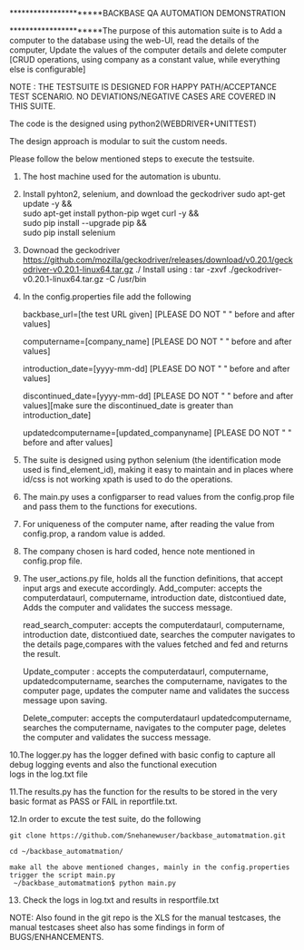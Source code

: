 **********************BACKBASE QA AUTOMATION DEMONSTRATION

**********************The purpose of this automation suite is to Add a computer to the database using the web-UI, read the details of the computer, Update the values of the computer details and delete computer [CRUD operations, using company as a constant value, while everything else is configurable] 

NOTE : THE TESTSUITE IS DESIGNED FOR HAPPY PATH/ACCEPTANCE TEST SCENARIO. NO DEVIATIONS/NEGATIVE CASES ARE COVERED IN THIS SUITE.

The code is the designed using python2(WEBDRIVER+UNITTEST)

The design approach is modular to suit the custom needs.

Please follow the below mentioned steps to execute the testsuite.
1. The host machine used for the automation is ubuntu.

2. Install pyhton2, selenium, and download the geckodriver
    sudo apt-get update -y && \
    sudo apt-get install python-pip wget curl -y && \
    sudo pip install --upgrade pip && \
    sudo pip install selenium
3. Downoad the geckodriver https://github.com/mozilla/geckodriver/releases/download/v0.20.1/geckodriver-v0.20.1-linux64.tar.gz ./
    Install using : tar -zxvf ./geckodriver-v0.20.1-linux64.tar.gz -C /usr/bin 

4. In the config.properties file add the following
    
    backbase_url=[the test URL given] [PLEASE DO NOT " " before and after values]
    
    computername=[company_name] [PLEASE DO NOT " " before and after values]
    
    introduction_date=[yyyy-mm-dd] [PLEASE DO NOT " " before and after values]
    
    discontinued_date=[yyyy-mm-dd] [PLEASE DO NOT " " before and after values][make sure the discontinued_date is greater than      
    introduction_date]
    
    updatedcomputername=[updated_companyname] [PLEASE DO NOT " " before and after values]

5. The suite is designed using python selenium (the identification mode used is find_element_id), making it easy to maintain and 
   in places where id/css is not working xpath is used to do the operations.

6. The main.py uses a configparser to read values from the config.prop file and pass them to the functions for executions.

7. For uniqueness of the computer name, after reading the value from config.prop, a random value is added.

8. The company chosen is hard coded, hence note mentioned in config.prop file.

9. The user_actions.py file, holds all the function definitions, that accept input args and execute accordingly.
    Add_computer: accepts the computerdataurl, computername, introduction date, distcontiued date, Adds the computer and 
    validates the success message.
    
    read_search_computer: accepts the computerdataurl, computername, introduction date, distcontiued date, searches the computer 
    navigates to the details page,compares with the values fetched and fed and returns the result.
    
    Update_computer : accepts the computerdataurl, computername, updatedcomputername, searches the computername, navigates to the 
    computer page, updates the computer name and validates the success message upon saving.
    
    Delete_computer: accepts the computerdataurl updatedcomputername, searches the computername, navigates to the 
    computer page, deletes the computer and validates the success message.
 
 10.The logger.py has the logger defined with basic config to capture all debug logging events and also the functional execution    
     logs in the log.txt file 
 
 11.The results.py has the function for the results to be stored in the very basic format as PASS or FAIL in reportfile.txt.
 
 12.In order to excute the test suite, do the following
    
    git clone https://github.com/Snehanewuser/backbase_automatmation.git
    
    cd ~/backbase_automatmation/
    
    make all the above mentioned changes, mainly in the config.properties
    trigger the script main.py
     ~/backbase_automatmation$ python main.py
    
13. Check the logs in log.txt and results in resportfile.txt
 
 NOTE: Also found in the git repo is the XLS for the manual testcases, the manual testcases sheet also has some findings in form of BUGS/ENHANCEMENTS.
 
